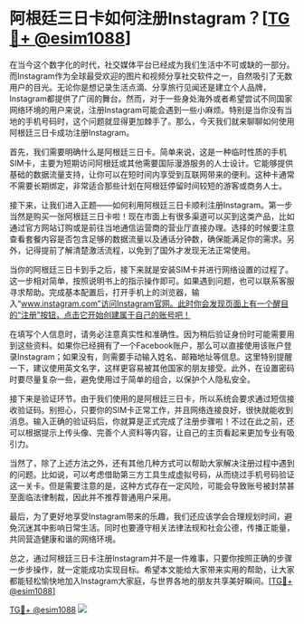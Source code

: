 # 阿根廷三日卡如何注册Instagram？[[TG💪+ @esim1088](https://t.me/s/esim1088)]

在当今这个数字化的时代，社交媒体平台已经成为我们生活中不可或缺的一部分。而Instagram作为全球最受欢迎的图片和视频分享社交软件之一，自然吸引了无数用户的目光。无论你是想记录生活点滴、分享旅行见闻还是建立个人品牌，Instagram都提供了广阔的舞台。然而，对于一些身处海外或者希望尝试不同国家网络环境的用户来说，注册Instagram可能会遇到一些小麻烦。特别是当你没有当地的手机号码时，这个问题就显得更加棘手了。那么，今天我们就来聊聊如何使用阿根廷三日卡成功注册Instagram。

首先，我们需要明确什么是阿根廷三日卡。简单来说，这是一种临时性质的手机SIM卡，主要为短期访问阿根廷或其他需要国际漫游服务的人士设计。它能够提供基础的数据流量支持，让你可以在短时间内享受到互联网带来的便利。这种卡通常不需要长期绑定，非常适合那些计划在阿根廷停留时间较短的游客或商务人士。

接下来，让我们进入正题——如何利用阿根廷三日卡顺利注册Instagram。第一步当然是购买一张阿根廷三日卡啦！现在市面上有很多渠道可以买到这类产品，比如通过官方网站订购或是前往当地通信运营商的营业厅直接办理。选择的时候要注意查看套餐内容是否包含足够的数据流量以及通话分钟数，确保能满足你的需求。另外，记得提前了解清楚激活流程，以免到了国外才发现无法正常使用。

当你的阿根廷三日卡到手之后，接下来就是安装SIM卡并进行网络设置的过程了。这一步相对简单，按照说明书上的指示操作即可。如果遇到问题，也可以联系客服寻求帮助。完成基本配置后，打开手机上的浏览器，输入“www.instagram.com”访问Instagram官网。此时你会发现页面上有一个醒目的“注册”按钮，点击它开始创建属于自己的账号吧！

在填写个人信息时，请务必注意真实性和准确性。因为稍后验证身份时可能需要用到这些资料。如果你已经拥有了一个Facebook账户，那么可以直接使用该账户登录Instagram；如果没有，则需要手动输入姓名、邮箱地址等信息。这里特别提醒一下，建议使用英文名字，这样更容易被其他国家的朋友接受。此外，在设置密码时要尽量复杂一些，避免使用过于简单的组合，以保护个人隐私安全。

接下来是验证环节。由于我们使用的是阿根廷三日卡，所以系统会要求通过短信接收验证码。别担心，只要你的SIM卡正常工作，并且网络连接良好，很快就能收到消息。输入正确的验证码后，你就算是正式完成了注册步骤啦！不过在此之前，还可以根据提示上传头像、完善个人资料等内容，让自己的主页看起来更加专业有吸引力。

当然了，除了上述方法之外，还有其他几种方式可以帮助大家解决注册过程中遇到的问题。比如说，可以考虑借助第三方工具生成虚拟号码，从而绕过手机号码验证这一关卡。但是需要注意的是，这种方式存在一定风险，可能会导致账号被封禁甚至面临法律制裁，因此并不推荐普通用户采用。

最后，为了更好地享受Instagram带来的乐趣，我们还应该学会合理规划时间，避免沉迷其中影响日常生活。同时也要遵守相关法律法规和社会公德，传播正能量，共同营造健康和谐的网络环境。

总之，通过阿根廷三日卡注册Instagram并不是一件难事，只要你按照正确的步骤一步步操作，就一定能成功实现目标。希望本文能给大家带来实用的帮助，让大家都能轻松愉快地加入Instagram大家庭，与世界各地的朋友共享美好瞬间。[[TG💪+ @esim1088](https://t.me/s/esim1088)]

[TG💪+ @esim1088](https://t.me/s/esim1088) ![](https://i.postimg.cc/4NQfJmqS/Snipaste-2025-05-13-00-14-12.png)